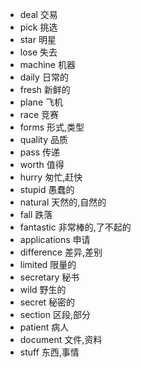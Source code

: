 - deal 交易
- pick 挑选
- star 明星
- lose 失去
- machine 机器
- daily 日常的
- fresh 新鲜的
- plane 飞机
- race 竞赛
- forms 形式,类型
- quality 品质
- pass 传递
- worth 值得
- hurry 匆忙,赶快
- stupid 愚蠢的
- natural 天然的,自然的
- fall 跌落
- fantastic 非常棒的,了不起的
- applications 申请
- difference 差异,差别
- limited 限量的
- secretary 秘书
- wild 野生的
- secret 秘密的
- section 区段,部分
- patient 病人
- document 文件,资料
- stuff 东西,事情